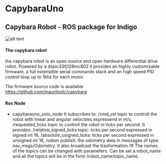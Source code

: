 # CapybaraUno
## Capybara Robot - ROS package for Indigo 
![alt text](http://i.imgur.com/QOzCvIJ.jpg "Capybara")
#### The capybara robot
the capybara robot is an open source and open hardware differential drive robot. Powered by a dspic33fj128mc802 it provides an highly customizable firmware, a full extensible serial commands stack and an high speed PID control loop up to 1khz for each motor.

The firmware source code is available https://github.com/mauriliodc/capybara

#### Ros Node
* capybarauno_solo_node
  It subscribes to:
    /cmd_vel topic to controll the robot with linear and angular velocities expressend in m/s,
    /requested_ticks topic to controll the robot in ticks per second.
  It provides:
    /relative_signed_ticks topic: ticks per second expressed in signed int 16,
    /absolute_usigned_ticks: ticks per second expressed in unsigned int 16,
    /odom publish: the odometry data in messages of type nav_msgs/Odometry.
  It also broadcast the trasformation /tf
The names of the topics can be changed with parameters. 
Can be set a robot_name and all the topics will be in the form /robot_name/topic_name.

  
